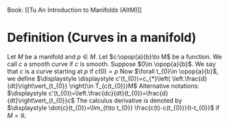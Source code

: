 Book: [[Tu An Introduction to Manifolds (AItM)]]
# Definition (Curves in a manifold)
Let $M$ be a manifold and $p\in M$.
Let $c:\opop{a}{b}\to M$ be a function.
We call $c$ a smooth curve if $c$ is smooth.
Suppose $0\in \opop{a}{b}$.
We say that $c$ is a curve starting at $p$ if $c(0)=p$
Now $\forall t_{0}\in \opop{a}{b}$, we define $\displaystyle \displaystyle c'(t_{0})=c_{*}\left( \left.\frac{d}{dt}\right\vert_{t_{0}} \right)\in T_{c(t_{0})}M$
Alternative notations: $\displaystyle c'(t_{0})=\left.\frac{dc}{dt}(t_{0})=\frac{d}{dt}\right\vert_{t_{0}}c$
The calculus derivative is denoted by $\displaystyle \dot{c}(t_{0})=\lim_{t\to t_{0}} \frac{c(t)-c(t_{0})}{t-t_{0}}$ if $M=\mathbb{R}$.
